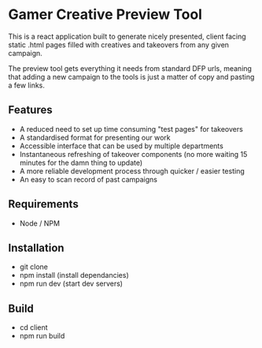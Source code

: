 # Gamer Creative Preview Tool

This is a react application built to generate nicely presented, client facing static .html pages filled with creatives and takeovers from any given campaign.

The preview tool gets everything it needs from standard DFP urls, meaning that adding a new campaign to the tools is just a matter of copy and pasting a few links.

## Features

+ A reduced need to set up time consuming "test pages" for takeovers
+ A standardised format for presenting our work
+ Accessible interface that can be used by multiple departments
+ Instantaneous refreshing of takeover components (no more waiting 15 minutes for the damn thing to update)
+ A more reliable development process through quicker / easier testing
+ An easy to scan record of past campaigns

## Requirements 

+ Node / NPM 

## Installation

+ git clone 
+ npm install (install dependancies)
+ npm run dev (start dev servers)

## Build 

+ cd client 
+ npm run build

